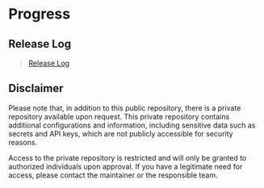 # Progress

## Release Log

> [Release Log](./release-log.md)

## Disclaimer

Please note that, in addition to this public repository, there is a private repository available upon request. This private repository contains additional configurations and information, including sensitive data such as secrets and API keys, which are not publicly accessible for security reasons.

Access to the private repository is restricted and will only be granted to authorized individuals upon approval. If you have a legitimate need for access, please contact the maintainer or the responsible team.